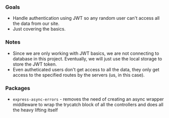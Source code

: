 ### Goals

- Handle authentication using JWT so any random user can't access all the data from our site.
- Just covering the basics.

### Notes

- Since we are only working with JWT basics, we are not connecting to database in this project. Eventually, we will just use the local storage to store the JWT token.
- Even autheticated users don't get access to all the data, they only get access to the specified routes by the servers (us, in this case).

### Packages

- `express-async-errors` - removes the need of creating an async wrapper middleware to wrap the trycatch block of all the controllers and does all the heavy lifting itself
